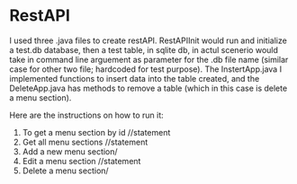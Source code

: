 # RestAPI
I used three .java files to create restAPI. RestAPIInit would run and initialize a test.db database, then a test table, in sqlite db, in actul scenerio would take in command line arguement as parameter for the .db file name (similar case for other two file; hardcoded for test purpose). The InstertApp.java I implemented functions to insert data into the table created, and the DeleteApp.java has methods to remove a table (which in this case is delete a menu section).


Here are the instructions on how to run it:
1)	To get a menu section by id //statement
2)	Get all menu sections //statement
3)	Add a new menu section/
4)	Edit a menu section //statement
5)	Delete a menu section/


